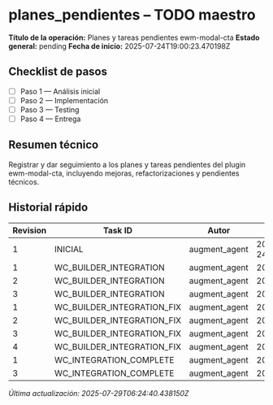 # planes_pendientes – TODO maestro

**Título de la operación:** Planes y tareas pendientes ewm-modal-cta
**Estado general:** pending
**Fecha de inicio:** 2025-07-24T19:00:23.470198Z

## Checklist de pasos
- [ ] Paso 1 — Análisis inicial
- [ ] Paso 2 — Implementación
- [ ] Paso 3 — Testing
- [ ] Paso 4 — Entrega

## Resumen técnico
Registrar y dar seguimiento a los planes y tareas pendientes del plugin ewm-modal-cta, incluyendo mejoras, refactorizaciones y pendientes técnicos.

## Historial rápido
| Revision | Task ID | Autor | Fecha | Estado |
|----------|---------|-------|-------|--------|
| 1 | INICIAL | augment_agent | 2025-07-24T19:00:23.470198Z | pending |
| 1 | WC_BUILDER_INTEGRATION | augment_agent | 2025-07-24 | doing |
| 2 | WC_BUILDER_INTEGRATION | augment_agent | 2025-07-24 | doing |
| 3 | WC_BUILDER_INTEGRATION | augment_agent | 2025-07-24 | done |
| 1 | WC_BUILDER_INTEGRATION_FIX | augment_agent | 2025-07-24 | doing |
| 2 | WC_BUILDER_INTEGRATION_FIX | augment_agent | 2025-07-24 | doing |
| 3 | WC_BUILDER_INTEGRATION_FIX | augment_agent | 2025-07-24 | doing |
| 4 | WC_BUILDER_INTEGRATION_FIX | augment_agent | 2025-07-24 | done |
| 1 | WC_INTEGRATION_COMPLETE | augment_agent | 2025-07-24 | doing |
| 3 | WC_INTEGRATION_COMPLETE | augment_agent | 2025-07-29 | done |

*Última actualización: 2025-07-29T06:24:40.438150Z*
